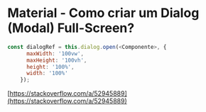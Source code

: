 # Material - Como criar um Dialog (Modal) Full-Screen?

```javascript
const dialogRef = this.dialog.open(<Componente>, {
      maxWidth: '100vw',
      maxHeight: '100vh',
      height: '100%',
      width: '100%'
    });
```
[https://stackoverflow.com/a/52945889](https://stackoverflow.com/a/52945889)